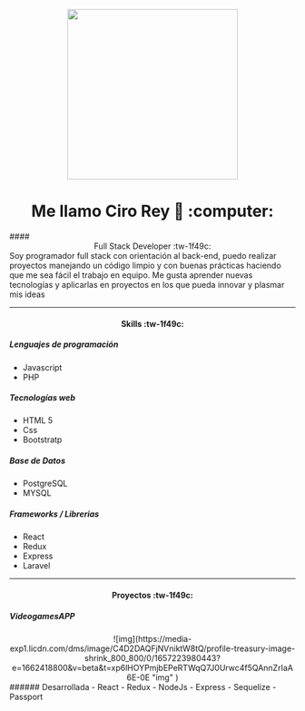 <p align="center">
<img src="https://i.pinimg.com/originals/c6/3f/b4/c63fb4d45a436a3d958ce719369665c2.gif" width="300">
</p>
<h1 align="center">
Me llamo Ciro Rey 👋 :computer:
</h1>
####<center> Full Stack Developer :tw-1f49c: </center>
Soy programador full stack con orientación al back-end, puedo realizar proyectos manejando un código limpio y con buenas prácticas haciendo que me sea fácil el trabajo en equipo. 
Me gusta aprender nuevas tecnologías y aplicarlas en proyectos en los que pueda innovar y plasmar mis ideas
                
----
#### <center> Skills :tw-1f49c: </center>
#####  Lenguajes de programación
- Javascript
- PHP
##### Tecnologías web
- HTML 5
- Css
- Bootstratp
#####  Base de Datos
- PostgreSQL
- MYSQL
#####  Frameworks / Librerias
- React
- Redux
- Express
- Laravel
----
#### <center> Proyectos :tw-1f49c: </center>
#####  VideogamesAPP
<center >
![img](https://media-exp1.licdn.com/dms/image/C4D2DAQFjNVniktW8tQ/profile-treasury-image-shrink_800_800/0/1657223980443?e=1662418800&v=beta&t=xp6lHOYPmjbEPeRTWqQ7J0Urwc4f5QAnnZrIaA6E-0E "img" )
</center>
######  Desarrollada
- React
- Redux
- NodeJs
- Express
- Sequelize
- Passport




